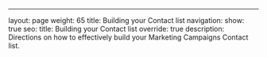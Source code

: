 ---
layout: page
weight: 65
title: Building your Contact list
navigation:
  show: true
seo:
  title: Building your Contact list
  override: true
  description: Directions on how to effectively build your Marketing Campaigns Contact list.